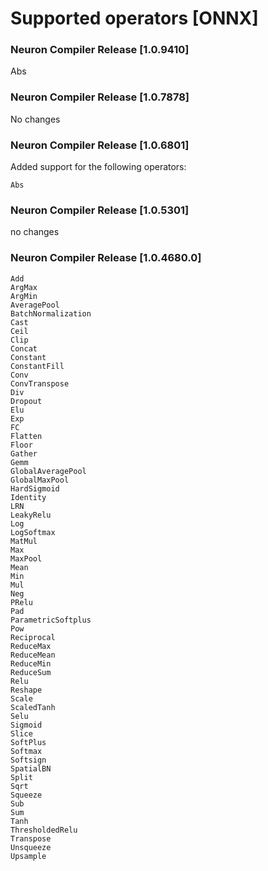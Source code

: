 # Supported operators [ONNX]

### Neuron Compiler Release [1.0.9410]

Abs

### Neuron Compiler Release [1.0.7878]

No changes

### Neuron Compiler Release [1.0.6801]

Added support for the following operators:
```
Abs
```

### Neuron Compiler Release [1.0.5301]

no changes

### Neuron Compiler Release [1.0.4680.0]

```
Add
ArgMax
ArgMin
AveragePool
BatchNormalization
Cast
Ceil
Clip
Concat
Constant
ConstantFill
Conv
ConvTranspose
Div
Dropout
Elu
Exp
FC
Flatten
Floor
Gather
Gemm
GlobalAveragePool
GlobalMaxPool
HardSigmoid
Identity
LRN
LeakyRelu
Log
LogSoftmax
MatMul
Max
MaxPool
Mean
Min
Mul
Neg
PRelu
Pad
ParametricSoftplus
Pow
Reciprocal
ReduceMax
ReduceMean
ReduceMin
ReduceSum
Relu
Reshape
Scale
ScaledTanh
Selu
Sigmoid
Slice
SoftPlus
Softmax
Softsign
SpatialBN
Split
Sqrt
Squeeze
Sub
Sum
Tanh
ThresholdedRelu
Transpose
Unsqueeze
Upsample
```


